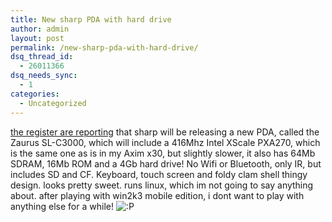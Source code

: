 ```yaml
---
title: New sharp PDA with hard drive
author: admin
layout: post
permalink: /new-sharp-pda-with-hard-drive/
dsq_thread_id:
  - 26011366
dsq_needs_sync:
  - 1
categories:
  - Uncategorized
---
```

[the register are reporting][1] that sharp will be releasing a new PDA, called the Zaurus SL-C3000, which will include a 416Mhz Intel XScale PXA270, which is the same one as is in my Axim x30, but slightly slower, it also has 64Mb SDRAM, 16Mb ROM and a 4Gb hard drive! No Wifi or Bluetooth, only IR, but includes SD and CF. Keyboard, touch screen and foldy clam shell thingy design. looks pretty sweet. runs linux, which im not going to say anything about. after playing with win2k3 mobile edition, i dont want to play with anything else for a while! <img src="http://blog.lotas-smartman.net/wp-includes/images/smilies/icon_razz.gif" alt=":P" class="wp-smiley" />

 [1]: http://www.theregister.co.uk/2004/10/15/linux_4gb_hdd_pda/